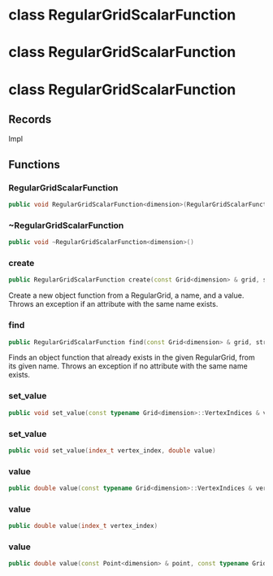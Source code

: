 # class RegularGridScalarFunction

# class RegularGridScalarFunction

# class RegularGridScalarFunction


## Records

Impl



## Functions

### RegularGridScalarFunction

```cpp
public void RegularGridScalarFunction<dimension>(RegularGridScalarFunction<dimension> && other)
```


### ~RegularGridScalarFunction

```cpp
public void ~RegularGridScalarFunction<dimension>()
```


### create

```cpp
public RegularGridScalarFunction create(const Grid<dimension> & grid, string_view function_name, double value)
```


 Create a new object function from a RegularGrid, a name, and a value. Throws an exception if an attribute with the same name exists.

### find

```cpp
public RegularGridScalarFunction find(const Grid<dimension> & grid, string_view function_name)
```


 Finds an object function that already exists in the given RegularGrid, from its given name. Throws an exception if no attribute with the same name exists.

### set_value

```cpp
public void set_value(const typename Grid<dimension>::VertexIndices & vertex_index, double value)
```


### set_value

```cpp
public void set_value(index_t vertex_index, double value)
```


### value

```cpp
public double value(const typename Grid<dimension>::VertexIndices & vertex_index)
```


### value

```cpp
public double value(index_t vertex_index)
```


### value

```cpp
public double value(const Point<dimension> & point, const typename Grid<dimension>::CellIndices & grid_cell_indices)
```




